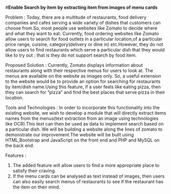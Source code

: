 #**Enable Search by item by extracting item from images of menu cards**

Problem : Today, there are a multitude of restaurants, food delivery companies and cafes
serving a wide variety of dishes that customers can choose from.So, most people use websites
like Zomato to decide where and what they want to eat. Currently, food ordering websites like
Zomato allow users to search for food outlets in a particular location,of a particular price range,
cuisine, category(delivery or dine in) etc.However, they do not allow users to find restaurants
which serve a particular dish that they would like to try out ; that is they do not support search by
food item.

Proposed Solution : Currently, Zomato displays information about restaurants along with their
respective menus for users to look at. The menus are available on the website as images only. So,
a useful extension to the website would be to provide an option for searching for restaurants by
item/dish name.Using this feature, if a user feels like eating pizza, then they can search for
“pizza” and find the best places that serve pizza in their location.

Tools and Technologies : In order to incorporate this functionality into the existing website, we
wish to develop a module that will directly extract items names from the menus(text extraction
from an image using technologies like OCR).This text can then be used as data to implement
search based on a particular dish.
We will be building a website along the lines of zomato to demonstrate our improvement.The
website will be built using HTML,Bootstrap and JavaScript on the front end and PHP and
MySQL on the back end.

Features :
1. The added feature will allow users to find a more appropriate place to satisfy their
craving.
2. If the menu cards can be analysed as text instead of images, then users can also easily
search menus of restaurants to see if the restaurant has the item on their mind.
